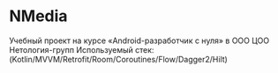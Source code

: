 # NMedia 

Учебный проект на курсе «Android-разработчик с нуля» в ООО ЦОО Нетология-групп
Используемый стек: (Kotlin/MVVM/Retrofit/Room/Coroutines/Flow/Dagger2/Hilt)
